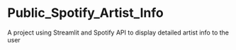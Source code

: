 # Public_Spotify_Artist_Info
A project using Streamlit and Spotify API to display detailed artist info to the user
